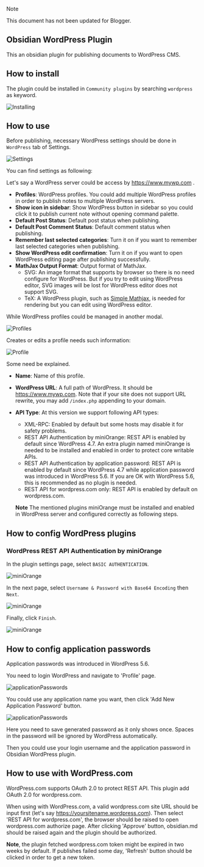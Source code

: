 > [!NOTE]
> This document has not been updated for Blogger.

## Obsidian WordPress Plugin

This an obsidian plugin for publishing documents to WordPress CMS.

## How to install

The plugin could be installed in `Community plugins`
by searching `wordpress` as keyword.

![Installing](/obsidian-wordpress/assets/images/01GX5KHAK2BSM1CQKT19D6B2AX.png)

## How to use

Before publishing, necessary WordPress settings should be done
in `WordPress` tab of Settings.

![Settings](/obsidian-wordpress/assets/images/01GX5KHAK2S10XJRZE6CMBSGJB.png)

You can find settings as following:

Let's say a WordPress server could be access by https://www.mywp.com .

- **Profiles**: WordPress profiles. You could add multiple WordPress profiles
  in order to publish notes to multiple WordPress servers.
- **Show icon in sidebar**: Show WordPress button in sidebar so you could click it
  to publish current note without opening command palette.
- **Default Post Status**: Default post status when publishing.
- **Default Post Comment Status**: Default comment status when publishing.
- **Remember last selected categories**: Turn it on if you want to remember
  last selected categories when publishing.
- **Show WordPress edit confirmation**: Turn it on if you want to open
  WordPress editing page after publishing successfully.
- **MathJax Output Format**: Output format of MathJax.
  - SVG: An image format that supports by browser so there is no need configure
    for WordPress. But if you try to edit using WordPress editor, SVG images
    will be lost for WordPress editor does not support SVG.
  - TeX: A WordPress plugin, such as [Simple Mathjax](https://wordpress.org/plugins/simple-mathjax/),
    is needed for rendering but you can edit using WordPress editor.

While WordPress profiles could be managed in another modal.

![Profiles](/obsidian-wordpress/assets/images/01GX5KHAK2G1CQQKKY37RA4KMY.png)

Creates or edits a profile needs such information:

![Profile](/obsidian-wordpress/assets/images/01GX5KHAK22NWQ6CPWEBR1GG11.png)

Some need be explained.

- **Name**: Name of this profile.
- **WordPress URL**: A full path of WordPress.
  It should be https://www.mywp.com. Note that if your site does not support
  URL rewrite, you may add `/index.php` appending to your domain.
- **API Type**: At this version we support following API types:

  - XML-RPC: Enabled by default but some hosts may disable it for safety problems.
  - REST API Authentication by miniOrange: REST API is enabled by default since WordPress 4.7.
    An extra plugin named miniOrange is needed to be installed and enabled in order to
    protect core writable APIs.
  - REST API Authentication by application password: REST API is enabled by default
    since WordPress 4.7 while application password was introduced in WordPress 5.6.
    If you are OK with WordPress 5.6, this is recommended as no plugin is needed.
  - REST API for wordpress.com only: REST API is enabled by default on wordpress.com.

  **Note** The mentioned plugins miniOrange must be installed and enabled in WordPress server
  and configured correctly as following steps.

## How to config WordPress plugins

### WordPress REST API Authentication by miniOrange

In the plugin settings page, select `BASIC AUTHENTICATION`.

![miniOrange](/obsidian-wordpress/assets/images/wp-miniOrange-1.png)

In the next page, select `Username & Password with Base64 Encoding` then `Next`.

![miniOrange](/obsidian-wordpress/assets/images/wp-miniOrange-2.png)

Finally, click `Finish`.

![miniOrange](/obsidian-wordpress/assets/images/wp-miniOrange-3.png)

## How to config application passwords

Application passwords was introduced in WordPress 5.6.

You need to login WordPress and navigate to 'Profile' page.

![applicationPasswords](/obsidian-wordpress/assets/images/wp-app-pwd-1.png)

You could use any application name you want, then click 'Add New Application Password' button.

![applicationPasswords](/obsidian-wordpress/assets/images/wp-app-pwd-2.png)

Here you need to save generated password as it only shows once. Spaces in the password will be ignored by WordPress automatically.

Then you could use your login username and the application password in Obsidian WordPress plugin.

## How to use with WordPress.com

WordPress.com supports OAuth 2.0 to protect REST API. This plugin add OAuth 2.0 for wordpress.com.

When using with WordPress.com, a valid wordpress.com site URL should be input first
(let's say https://yoursitename.wordpress.com). Then select 'REST API for wordpress.com', the browser
should be raised to open wordpress.com authorize page. After clicking 'Approve' button, obsidian.md
should be raised again and the plugin should be authorized.

**Note**, the plugin fetched wordpress.com token might be expired in two weeks by default. If publishes
failed some day, 'Refresh' button should be clicked in order to get a new token.
